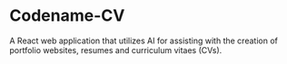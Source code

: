 # Codename-CV
A React web application that utilizes AI for assisting with the creation of portfolio websites, resumes and curriculum vitaes (CVs).
